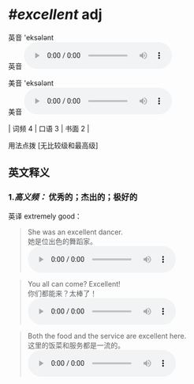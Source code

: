 # ***\#excellent*** adj
英音 'eksələnt  
英音
<audio src="./media/excellent-B.aac" controls="controls"></audio>

美音 'eksələnt  
美音
<audio src="./media/excellent .aac" controls="controls"></audio>



| 词频 4 | 口语 3 | 书面 2 |  

用法点拨  [无比较级和最高级]

英文释义
---
### 1.*高义频：* **优秀的；杰出的；极好的**  
英译 extremely good：

 > She was an excellent dancer.   
 > 她是位出色的舞蹈家。    
<audio src="./media/excellent-1 .aac" controls="controls"></audio>

 > You all can come? Excellent!   
 > 你们都能来？太棒了！    
<audio src="./media/excellent-2 .aac" controls="controls"></audio>

 > Both the food and the service are excellent here.   
 > 这里的饭菜和服务都是一流的。    
<audio src="./media/excellent-3 .aac" controls="controls"></audio>


